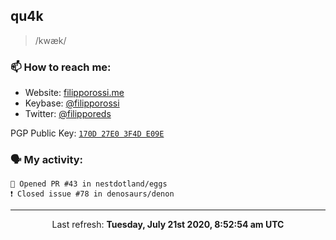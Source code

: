 ## qu4k

> /kwæk/

### 📫 How to reach me:

- Website: [filipporossi.me](https://filipporossi.me/)
- Keybase: [@filipporossi](https://keybase.io/filipporossi)
- Twitter: [@filipporeds](https://keybase.io/filipporeds)

PGP Public Key: [`170D 27E0 3F4D E09E`](https://keybase.io/filipporossi/pgp_keys.asc)

### 🗣 My activity:

```
💪 Opened PR #43 in nestdotland/eggs
❗️ Closed issue #78 in denosaurs/denon
```

------------
<p align="center">Last refresh: <b>Tuesday, July 21st 2020, 8:52:54 am UTC</b></p>